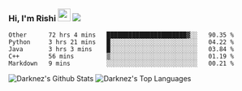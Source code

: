 ### Hi, I'm Rishi <img src="https://media.giphy.com/media/hvRJCLFzcasrR4ia7z/giphy.gif" width="25px" />  <img src="https://img.shields.io/badge/Data Scienctist-Python-blue?style=flat-square" />
<!--START_SECTION:waka-->
```text
Other      72 hrs 4 mins   ██████████████████████▓░░   90.35 % 
Python     3 hrs 21 mins   █░░░░░░░░░░░░░░░░░░░░░░░░   04.22 % 
Java       3 hrs 3 mins    █░░░░░░░░░░░░░░░░░░░░░░░░   03.84 % 
C++        56 mins         ▒░░░░░░░░░░░░░░░░░░░░░░░░   01.19 % 
Markdown   9 mins          ░░░░░░░░░░░░░░░░░░░░░░░░░   00.21 % 
```
<!--END_SECTION:waka-->
<img alt="Darknez's Github Stats" src="https://github-readme-stats.vercel.app/api?username=Darknez07&show_icons=true&count_private=true&theme=dark" />
<img alt="Darknez's Top Languages" src="https://github-readme-stats.vercel.app/api/top-langs/?username=Darknez07&langs_count=5&theme=tokyonight" />

